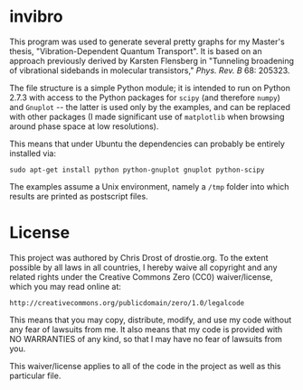 # invibro

This program was used to generate several pretty graphs for my Master's thesis,
"Vibration-Dependent Quantum Transport". It is based on an approach previously
derived by Karsten Flensberg in "Tunneling broadening of vibrational sidebands
in molecular transistors," *Phys. Rev. B* 68: 205323.

The file structure is a simple Python module; it is intended to run on Python
2.7.3 with access to the Python packages for `scipy` (and therefore `numpy`) and 
`Gnuplot` -- the latter is used only by the examples, and can be replaced with
other packages (I made significant use of `matplotlib` when browsing around 
phase space at low resolutions). 

This means that under Ubuntu the dependencies can probably be entirely installed
via:

    sudo apt-get install python python-gnuplot gnuplot python-scipy

The examples assume a Unix environment, namely a `/tmp` folder into which 
results are printed as postscript files.

# License

This project was authored by Chris Drost of drostie.org. To the extent 
possible by all laws in all countries, I hereby waive all copyright and any 
related rights under the Creative Commons Zero (CC0) waiver/license, which 
you may read online at:

    http://creativecommons.org/publicdomain/zero/1.0/legalcode

This means that you may copy, distribute, modify, and use my code without 
any fear of lawsuits from me. It also means that my code is provided with NO
WARRANTIES of any kind, so that I may have no fear of lawsuits from you. 

This waiver/license applies to all of the code in the project as well as this 
particular file. 
